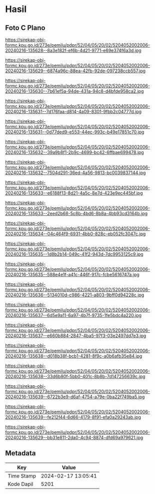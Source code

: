 # Hasil

## Foto C Plano

https://sirekap-obj-formc.kpu.go.id/273e/pemilu/pdpr/52/04/05/20/02/5204052002006-20240216-135628--8a3e182f-ef6b-4d21-9771-e69e374f6a3d.jpg

https://sirekap-obj-formc.kpu.go.id/273e/pemilu/pdpr/52/04/05/20/02/5204052002006-20240216-135629--6874a96c-88ea-42fb-92de-097238ccb557.jpg

https://sirekap-obj-formc.kpu.go.id/273e/pemilu/pdpr/52/04/05/20/02/5204052002006-20240216-135630--7b61ef5a-94de-431a-94c8-d4bfde958ca2.jpg

https://sirekap-obj-formc.kpu.go.id/273e/pemilu/pdpr/52/04/05/20/02/5204052002006-20240216-135631--7d176faa-d814-4a09-8301-9fbb2c04777d.jpg

https://sirekap-obj-formc.kpu.go.id/273e/pemilu/pdpr/52/04/05/20/02/5204052002006-20240216-135631--0d77ded9-e553-44ec-993c-b49e17851c70.jpg

https://sirekap-obj-formc.kpu.go.id/273e/pemilu/pdpr/52/04/05/20/02/5204052002006-20240216-135632--39a9b8f1-2b9c-4699-bc42-6ffbae699478.jpg

https://sirekap-obj-formc.kpu.go.id/273e/pemilu/pdpr/52/04/05/20/02/5204052002006-20240216-135632--7504d291-36ed-4a56-9813-bc0039837144.jpg

https://sirekap-obj-formc.kpu.go.id/273e/pemilu/pdpr/52/04/05/20/02/5204052002006-20240216-135633--e6188f13-8d21-4a5c-8e7d-423e9ec445bf.jpg

https://sirekap-obj-formc.kpu.go.id/273e/pemilu/pdpr/52/04/05/20/02/5204052002006-20240216-135633--2eed2b68-5c8b-4bd6-8b8a-4bb93cd3164b.jpg

https://sirekap-obj-formc.kpu.go.id/273e/pemilu/pdpr/52/04/05/20/02/5204052002006-20240216-135634--04c464f9-6931-4bb0-828c-eb052fc3047c.jpg

https://sirekap-obj-formc.kpu.go.id/273e/pemilu/pdpr/52/04/05/20/02/5204052002006-20240216-135635--1d8b2b14-049c-41f2-943d-7dc9953125c9.jpg

https://sirekap-obj-formc.kpu.go.id/273e/pemilu/pdpr/52/04/05/20/02/5204052002006-20240216-135635--588e4e1f-a41c-446f-917c-fcbe5616747a.jpg

https://sirekap-obj-formc.kpu.go.id/273e/pemilu/pdpr/52/04/05/20/02/5204052002006-20240216-135636--5134010d-c986-4221-a803-9bff0d94228c.jpg

https://sirekap-obj-formc.kpu.go.id/273e/pemilu/pdpr/52/04/05/20/02/5204052002006-20240216-135637--6d5e9a11-6a97-4b7f-9735-1fe5bdc4a220.jpg

https://sirekap-obj-formc.kpu.go.id/273e/pemilu/pdpr/52/04/05/20/02/5204052002006-20240216-135637--e660b884-2847-4ba5-97f3-03e2497dd7e3.jpg

https://sirekap-obj-formc.kpu.go.id/273e/pemilu/pdpr/52/04/05/20/02/5204052002006-20240216-135638--d018b38f-bcb1-4281-8f9c-a0b6afb35e84.jpg

https://sirekap-obj-formc.kpu.go.id/273e/pemilu/pdpr/52/04/05/20/02/5204052002006-20240216-135638--33d6b80f-5bb0-401c-8b8b-7d147256639c.jpg

https://sirekap-obj-formc.kpu.go.id/273e/pemilu/pdpr/52/04/05/20/02/5204052002006-20240216-135639--6722b3e9-d6af-4754-a79e-0ba22f749ba5.jpg

https://sirekap-obj-formc.kpu.go.id/273e/pemilu/pdpr/52/04/05/20/02/5204052002006-20240216-135639--fe212f44-6d66-4179-8f91-efa0a29243ab.jpg

https://sirekap-obj-formc.kpu.go.id/273e/pemilu/pdpr/52/04/05/20/02/5204052002006-20240216-135629--bb31e811-2da0-4c94-8874-dfd69a979621.jpg


## Metadata

| Key        | Value               |
| ---------- | ------------------- |
| Time Stamp | 2024-02-17 13:05:41 |
| Kode Dapil | 5201                |



